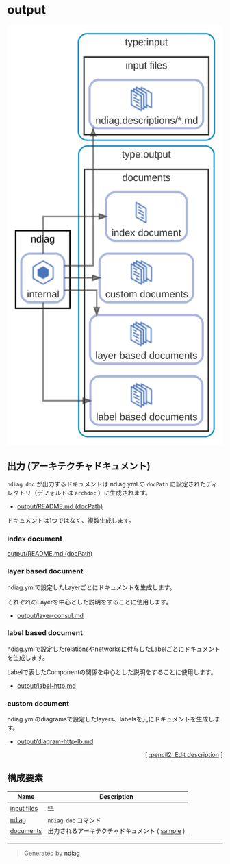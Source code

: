 # output

![diagram](diagram-output.svg)

## 出力 (アーキテクチャドキュメント)

`ndiag doc` が出力するドキュメントは ndiag.yml の `docPath` に設定されたディレクトリ（デフォルトは `archdoc` ）に生成されます。

- [output/README.md (docPath)](/sample/output/README.md)

ドキュメントは1つではなく、複数生成します。

### index document

[output/README.md (docPath)](/sample/output/README.md)

### layer based document

ndiag.ymlで設定したLayerごとにドキュメントを生成します。

それぞれのLayerを中心とした説明をすることに使用します。

- [output/layer-consul.md](/sample/output/layer-consul.md)

### label based document

ndiag.ymlで設定したrelationsやnetworksに付与したLabelごとにドキュメントを生成します。

Labelで表したComponentの関係を中心とした説明をすることに使用します。

- [output/label-http.md](/sample/output/label-http.md)

### custom document

ndiag.ymlのdiagramsで設定したlayers、labelsを元にドキュメントを生成します。

- [output/diagram-http-lb.md](/sample/output/diagram-http-lb.md)


<p align="right">
  [ <a href="../ndiag.descriptions.ja/_diagram-output.md">:pencil2: Edit description</a> ]
<p>



## 構成要素

| Name | Description |
| --- | --- |
| [input files](node-input_files.md) | <a href="../ndiag.descriptions.ja/_node-input_files.md">:pencil2:</a> |
| [ndiag](node-ndiag.md) | `ndiag doc` コマンド |
| [documents](node-documents.md) | 出力されるアーキテクチャドキュメント ( [sample](/sample/output/README.md) ) |


---

> Generated by [ndiag](https://github.com/k1LoW/ndiag)
